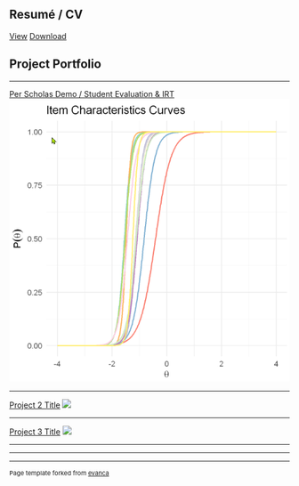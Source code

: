 ## Resumé / CV
[View](/pdf/finnegan_resume.pdf)
<a href="/pdf/finnegan_resume.pdf" download="finnegan_resume.pdf">Download</a>

## Project Portfolio

---

[Per Scholas Demo / Student Evaluation & IRT](/PS_demo)
<img src="images/irt2.png?raw=true"/>

---
[Project 2 Title](/pdf/sample_presentation.pdf)
<img src="images/dummy_thumbnail.jpg?raw=true"/>

---
[Project 3 Title](http://example.com/)
<img src="images/dummy_thumbnail.jpg?raw=true"/>

---


---




---
<p style="font-size:11px">Page template forked from <a href="https://github.com/evanca/quick-portfolio">evanca</a></p>
